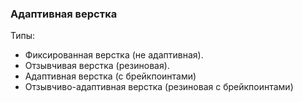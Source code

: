 ### Адаптивная верстка

Типы:
- Фиксированная верстка (не адаптивная).
- Отзывчивая верстка (резиновая).
- Адаптивная верстка (с брейкпоинтами)
- Отзывчиво-адаптивная верстка (резиновая с брейкпоинтами)

 